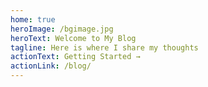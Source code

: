```yaml
---
home: true
heroImage: /bgimage.jpg
heroText: Welcome to My Blog
tagline: Here is where I share my thoughts
actionText: Getting Started →
actionLink: /blog/
---
```

<Home></Home>
<script setup lang="ts">
import Home from "@Home";
</script>